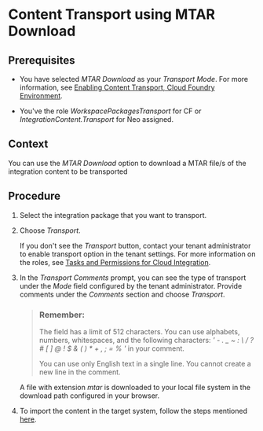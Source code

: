 <!-- loioc111710329174ab69127eb76b18d7c2c -->

# Content Transport using MTAR Download



<a name="loioc111710329174ab69127eb76b18d7c2c__prereq_wnj_stw_rcb"/>

## Prerequisites

-   You have selected *MTAR Download* as your *Transport Mode*. For more information, see [Enabling Content Transport, Cloud Foundry Environment](enabling-content-transport-cloud-foundry-environment-452c677.md).

-   You've the role *WorkspacePackagesTransport* for CF or *IntegrationContent.Transport* for Neo assigned.




## Context

You can use the *MTAR Download* option to download a MTAR file/s of the integration content to be transported



<a name="loioc111710329174ab69127eb76b18d7c2c__steps_rm3_3qm_1bb"/>

## Procedure

1.  Select the integration package that you want to transport.

2.  Choose *Transport*.

    If you don't see the *Transport* button, contact your tenant administrator to enable transport option in the tenant settings. For more information on the roles, see [Tasks and Permissions for Cloud Integration](../60-Security/tasks-and-permissions-for-cloud-integration-556d557.md).

3.  In the *Transport Comments* prompt, you can see the type of transport under the *Mode* field configured by the tenant administrator. Provide comments under the *Comments* section and choose *Transport*.

    > ### Remember:  
    > The field has a limit of 512 characters. You can use alphabets, numbers, whitespaces, and the following characters: *' - . \_ ~ : \\ / ? \# \[ \] @ ! $ & \( \) \* + , ; = % '* in your comment.
    > 
    > You can use only English text in a single line. You cannot create a new line in the comment.

    A file with extension *mtar* is downloaded to your local file system in the download path configured in your browser.

4.  To import the content in the target system, follow the steps mentioned [here](https://help.sap.com/viewer/65de2977205c403bbc107264b8eccf4b/Cloud/en-US/f598f69a9be347029b7e5e7205fc7d1f.html).


